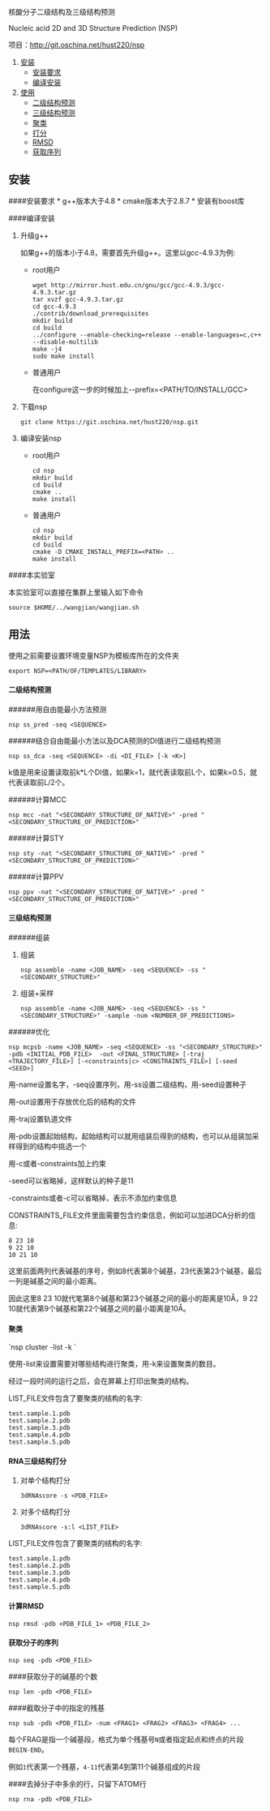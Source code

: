 ﻿核酸分子二级结构及三级结构预测

Nucleic acid 2D and 3D Structure Prediction (NSP)

项目：<http://git.oschina.net/hust220/nsp>

1.  [安装](#安装)
    * [安装要求](#安装要求)
    * [编译安装](#编译安装)
2.  [使用](#使用)
    * [二级结构预测](#二级结构预测)
    * [三级结构预测](#三级结构预测)
    * [聚类](#聚类)
    * [打分](#打分)
    * [RMSD](#RMSD)
    * [获取序列](#获取序列)

<h2 id="安装">安装</h2>
####安装要求
* g++版本大于4.8
* cmake版本大于2.8.7
* 安装有boost库

####编译安装

1.  升级g++

    如果g++的版本小于4.8，需要首先升级g++。这里以gcc-4.9.3为例:
    *   root用户

        ```
        wget http://mirror.hust.edu.cn/gnu/gcc/gcc-4.9.3/gcc-4.9.3.tar.gz
        tar xvzf gcc-4.9.3.tar.gz
        cd gcc-4.9.3
        ./contrib/download_prerequisites
        mkdir build
        cd build
        ../configure --enable-checking=release --enable-languages=c,c++ --disable-multilib
        make -j4
        sudo make install
        ```
    *   普通用户

        在configure这一步的时候加上--prefix=<PATH/TO/INSTALL/GCC>

2.  下载nsp

    `git clone https://git.oschina.net/hust220/nsp.git`
3.  编译安装nsp
     *   root用户

         ```
         cd nsp
         mkdir build
         cd build
         cmake ..
         make install
         ```
     *   普通用户

         ```
         cd nsp
         mkdir build
         cd build
         cmake -D CMAKE_INSTALL_PREFIX=<PATH> ..
         make install
         ```

####本实验室

本实验室可以直接在集群上里输入如下命令

`source $HOME/../wangjian/wangjian.sh`

<h2 id='用法'>用法</h2>

使用之前需要设置环境变量NSP为模板库所在的文件夹

`export NSP=<PATH/OF/TEMPLATES/LIBRARY>`

<h4 id='二级结构预测'>二级结构预测</h4>

######用自由能最小方法预测

`nsp ss_pred -seq <SEQUENCE>`

######结合自由能最小方法以及DCA预测的DI值进行二级结构预测

`nsp ss_dca -seq <SEQUENCE> -di <DI_FILE> [-k <K>]`

k值是用来设置读取前k\*L个DI值，如果k=1，就代表读取前L个，如果k=0.5，就代表读取前L/2个。

######计算MCC

`nsp mcc -nat "<SECONDARY_STRUCTURE_OF_NATIVE>" -pred "<SECONDARY_STRUCTURE_OF_PREDICTION>"`

######计算STY

`nsp sty -nat "<SECONDARY_STRUCTURE_OF_NATIVE>" -pred "<SECONDARY_STRUCTURE_OF_PREDICTION>"`

######计算PPV

`nsp ppv -nat "<SECONDARY_STRUCTURE_OF_NATIVE>" -pred "<SECONDARY_STRUCTURE_OF_PREDICTION>"`

<h4 id='三级结构预测'>三级结构预测</h4>

######组装

1.  组装

    `nsp assemble -name <JOB_NAME> -seq <SEQUENCE> -ss "<SECONDARY_STRUCTURE>"`

2.  组装+采样

    `nsp assemble -name <JOB_NAME> -seq <SEQUENCE> -ss "<SECONDARY_STRUCTURE>" -sample -num <NUMBER_OF_PREDICTIONS>`

######优化

`nsp mcpsb -name <JOB_NAME> -seq <SEQUENCE> -ss "<SECONDARY_STRUCTURE>" -pdb <INITIAL_PDB_FILE> 
-out <FINAL_STRUCTURE> [-traj <TRAJECTORY_FILE>] [-<constraints|c> <CONSTRAINTS_FILE>] [-seed <SEED>]`

用-name设置名字，-seq设置序列，用-ss设置二级结构，用-seed设置种子

用-out设置用于存放优化后的结构的文件

用-traj设置轨道文件

用-pdb设置起始结构，起始结构可以就用组装后得到的结构，也可以从组装加采样得到的结构中挑选一个

用-c或者-constraints加上约束

-seed可以省略掉，这样默认的种子是11

-constraints或者-c可以省略掉，表示不添加约束信息

CONSTRAINTS\_FILE文件里面需要包含约束信息，例如可以加进DCA分析的信息:

    8 23 10
    9 22 10
    10 21 10

这里前面两列代表碱基的序号，例如8代表第8个碱基，23代表第23个碱基，最后一列是碱基之间的最小距离。

因此这里8 23 10就代笔第8个碱基和第23个碱基之间的最小的距离是10Å，9 22 10就代表第9个碱基和第22个碱基之间的最小距离是10Å。

<h4 id='聚类'>聚类</h4>
`nsp cluster -list <LIST_FILE> -k <NUMBER_OF_CLUSTERS>`

使用-list来设置需要对哪些结构进行聚类，用-k来设置聚类的数目。

经过一段时间的运行之后，会在屏幕上打印出聚类的结构。

LIST\_FILE文件包含了要聚类的结构的名字:

    test.sample.1.pdb
    test.sample.2.pdb
    test.sample.3.pdb
    test.sample.4.pdb
    test.sample.5.pdb

<h4 id='打分'>RNA三级结构打分</h4>

1.  对单个结构打分

    `3dRNAscore -s <PDB_FILE>`

2.  对多个结构打分

    `3dRNAscore -s:l <LIST_FILE>`

LIST\_FILE文件包含了要聚类的结构的名字:

    test.sample.1.pdb
    test.sample.2.pdb
    test.sample.3.pdb
    test.sample.4.pdb
    test.sample.5.pdb

<h4 id='RMSD'>计算RMSD</h4>

`nsp rmsd -pdb <PDB_FILE_1> <PDB_FILE_2>`

<h4 id='获取序列'>获取分子的序列</h4>

`nsp seq -pdb <PDB_FILE>`

####获取分子的碱基的个数

`nsp len -pdb <PDB_FILE>`

####截取分子中的指定的残基

`nsp sub -pdb <PDB_FILE> -num <FRAG1> <FRAG2> <FRAG3> <FRAG4> ...`

每个FRAG是指一个碱基段，格式为单个残基号`N`或者指定起点和终点的片段`BEGIN-END`。

例如`1`代表第一个残基，`4-11`代表第4到第11个碱基组成的片段

####去掉分子中多余的行，只留下ATOM行

`nsp rna -pdb <PDB_FILE>`

